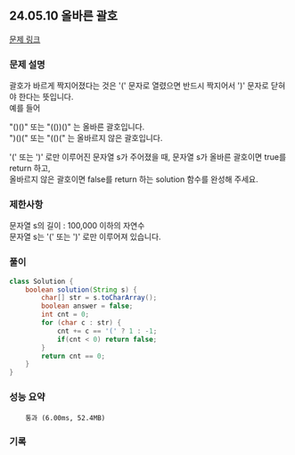 ## 24.05.10 올바른 괄호
[문제 링크](https://school.programmers.co.kr/learn/courses/30/lessons/12909)
 
### 문제 설명
괄호가 바르게 짝지어졌다는 것은 '(' 문자로 열렸으면 반드시 짝지어서 ')' 문자로 닫혀야 한다는 뜻입니다.  
예를 들어  

"()()" 또는 "(())()" 는 올바른 괄호입니다.  
")()(" 또는 "(()(" 는 올바르지 않은 괄호입니다.  

'(' 또는 ')' 로만 이루어진 문자열 s가 주어졌을 때, 문자열 s가 올바른 괄호이면 true를 return 하고,  
올바르지 않은 괄호이면 false를 return 하는 solution 함수를 완성해 주세요.  

### 제한사항
문자열 s의 길이 : 100,000 이하의 자연수  
문자열 s는 '(' 또는 ')' 로만 이루어져 있습니다.

### 풀이
```java
class Solution {
    boolean solution(String s) {
        char[] str = s.toCharArray();
        boolean answer = false;
        int cnt = 0;
        for (char c : str) {
            cnt += c == '(' ? 1 : -1;
            if(cnt < 0) return false;
        }
        return cnt == 0;
    }
}
```

### 성능 요약
		통과 (6.00ms, 52.4MB)

### 기록

